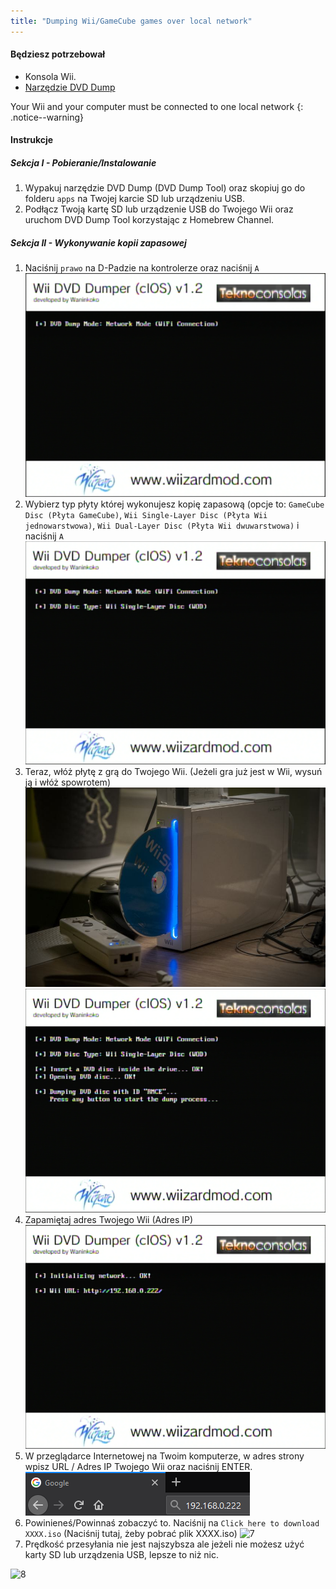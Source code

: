```yaml
---
title: "Dumping Wii/GameCube games over local network"
---
```


#### Będziesz potrzebował

* Konsola Wii.
* [Narzędzie DVD Dump](/assets/files/DVDDumpTool.zip)

Your Wii and your computer must be connected to one local network
{: .notice--warning}

#### Instrukcje

##### Sekcja I - Pobieranie/Instalowanie

1. Wypakuj narzędzie DVD Dump (DVD Dump Tool) oraz skopiuj go do folderu `apps` na Twojej karcie SD lub urządzeniu USB.
1. Podłącz Twoją kartę SD lub urządzenie USB do Twojego Wii oraz uruchom DVD Dump Tool korzystając z Homebrew Channel.

##### Sekcja II - Wykonywanie kopii zapasowej

1. Naciśnij `prawo` na D-Padzie na kontrolerze oraz naciśnij `A` ![2](/images/DumpDiscs_LAN/2.png)
1. Wybierz typ płyty której wykonujesz kopię zapasową (opcje to: `GameCube Disc (Płyta GameCube)`, `Wii Single-Layer Disc (Płyta Wii jednowarstwowa)`, `Wii Dual-Layer Disc (Płyta Wii dwuwarstwowa)` i naciśnij `A` ![3](/images/DumpDiscs_LAN/3.png)
1. Teraz, włóż płytę z grą do Twojego Wii. (Jeżeli gra już jest w Wii, wysuń ją i włóż spowrotem) ![Włóż Płytę](/images/DumpDiscs_LAN/insertthedisc.jpg) ![4](/images/DumpDiscs_LAN/4.png)
1. Zapamiętaj adres Twojego Wii (Adres IP) ![5](/images/DumpDiscs_LAN/5.png)
1. W przeglądarce Internetowej na Twoim komputerze, w adres strony wpisz URL / Adres IP Twojego Wii oraz naciśnij ENTER. ![6](/images/DumpDiscs_LAN/6.png)
1. Powinieneś/Powinnaś zobaczyć to. Naciśnij na `Click here to download XXXX.iso` (Naciśnij tutaj, żeby pobrać plik XXXX.iso) ![7](/images/DumpDiscs_LAN/7.jpg)
1. Prędkość przesyłania nie jest najszybsza ale jeżeli nie możesz użyć karty SD lub urządzenia USB, lepsze to niż nic.

![8](/images/DumpDiscs_LAN/8.PNG)
